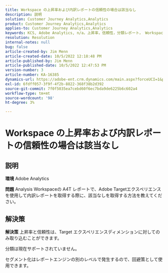 ```yaml
---
title: Workspace の上昇率および内訳レポートの信頼性の場合は該当なし
description: 説明
solution: Customer Journey Analytics,Analytics
product: Customer Journey Analytics,Analytics
applies-to: Customer Journey Analytics,Analytics
keywords: KCS, Adobe Analytics, n/a，上昇率，信頼性，分類レポート， Workspace, FAQ
resolution: Resolution
internal-notes: null
bug: false
article-created-by: Jim Menn
article-created-date: 10/5/2022 12:18:48 PM
article-published-by: Jim Menn
article-published-date: 10/5/2022 12:47:53 PM
version-number: 3
article-number: KA-16385
dynamics-url: https://adobe-ent.crm.dynamics.com/main.aspx?forceUCI=1&pagetype=entityrecord&etn=knowledgearticle&id=49ac8ed8-a744-ed11-bba1-000d3a3064b8
exl-id: 6fdff057-3f9f-4f2b-8822-368f38b2d392
source-git-commit: 7f0f5035ea7cebd60f6ec7bda9de6225b6c602a4
workflow-type: tm+mt
source-wordcount: '98'
ht-degree: 3%

---
```


# Workspace の上昇率および内訳レポートの信頼性の場合は該当なし

## 説明


<b>環境</b>
Adobe Analytics

<b>問題</b>
Analysis Workspaceの A4T レポートで、Adobe Targetエクスペリエンスを使用して内訳レポートを取得する際に、該当なしを取得する方法を教えてください。


## 解決策


<b>解決策</b>
上昇率と信頼性は、Target エクスペリエンスディメンションに対してのみ取り込むことができます。

分類は現在サポートされていません。

セグメント化はレポートエンジンの別のレベルで発生するので、回避策として使用できます。
